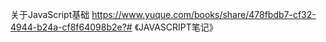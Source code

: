 
关于JavaScript基础
https://www.yuque.com/books/share/478fbdb7-cf32-4944-b24a-cf8f64098b2e?# 《JAVASCRIPT笔记》